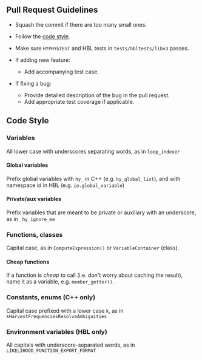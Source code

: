 ## Pull Request Guidelines

- Squash the commit if there are too many small ones.

- Follow the [code style](#code-style).

- Make sure `HYPHYGTEST` and HBL tests in `tests/hbltests/libv3` passes. 

- If adding new feature:
    - Add accompanying test case.

- If fixing a bug:
    - Provide detailed description of the bug in the pull request.
    - Add appropriate test coverage if applicable.

## Code Style

### Variables

All lower case with underscores separating words, as in `loop_indexer`

#### Global variables 

Prefix global variables with `hy_` in C++ (e.g. `hy_global_list`), and with namespace id in HBL (e.g. `io.global_variable`)

#### Private/aux variables

Prefix variables that are meant to be private or auxiliary with an underscore, as in `_hy_ignore_me`

### Functions, classes  

Capital case, as in `ComputeExpression()` or `VariableContainer` (class). 

#### Cheap functions

If a function is *cheap* to call (i.e. don't worry about caching the result), name it as a variable, e.g. `member_getter()`. 

### Constants, enums (C++ only)

Capital case prefixed with a lower case `k`, as in `kHarvestFrequenciesResolveAmbiguities`

### Environment variables (HBL only)

All capitals with underscore-separated words, as in `LIKELIHOOD_FUNCTION_EXPORT_FORMAT`
